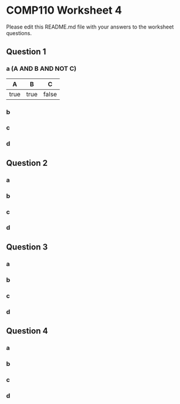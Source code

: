 # COMP110 Worksheet 4

Please edit this README.md file with your answers to the worksheet questions.

## Question 1

### a (A AND B AND NOT C)

|A|B|C|
|:---:|:---:|:---:|
|true|true|false|

### b

### c

### d

## Question 2

### a

### b

### c

### d

## Question 3

### a

### b

### c

### d

## Question 4

### a

### b

### c

### d

